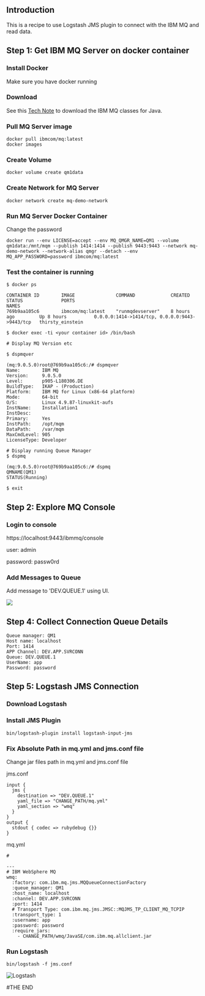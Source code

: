 ## Introduction 
This is a recipe to use Logstash JMS plugin to connect with the IBM MQ and read data.

## Step 1: Get IBM MQ Server on docker container

### Install Docker
Make sure you have docker running

### Download 
See this [Tech Note](http://www-01.ibm.com/support/docview.wss?uid=swg21683398&myns=swgws&mynp=OCSSFKSJ&mync=E) to download the IBM MQ classes for Java.

### Pull MQ Server image
```
docker pull ibmcom/mq:latest
docker images
```

### Create Volume
```
docker volume create qm1data
```

### Create Network for MQ Server
```
docker network create mq-demo-network
```

### Run MQ Server Docker Container

Change the password 

```
docker run --env LICENSE=accept --env MQ_QMGR_NAME=QM1 --volume qm1data:/mnt/mqm --publish 1414:1414 --publish 9443:9443 --network mq-demo-network --network-alias qmgr --detach --env MQ_APP_PASSWORD=password ibmcom/mq:latest
```

### Test the container is running

```
$ docker ps

CONTAINER ID        IMAGE               COMMAND             CREATED             STATUS              PORTS                                            NAMES
769b9aa105c6        ibmcom/mq:latest    "runmqdevserver"    8 hours ago         Up 8 hours          0.0.0.0:1414->1414/tcp, 0.0.0.0:9443->9443/tcp   thirsty_einstein

$ docker exec -ti <your container id> /bin/bash

# Display MQ Version etc

$ dspmqver

(mq:9.0.5.0)root@769b9aa105c6:/# dspmqver
Name:        IBM MQ
Version:     9.0.5.0
Level:       p905-L180306.DE
BuildType:   IKAP - (Production)
Platform:    IBM MQ for Linux (x86-64 platform)
Mode:        64-bit
O/S:         Linux 4.9.87-linuxkit-aufs
InstName:    Installation1
InstDesc:
Primary:     Yes
InstPath:    /opt/mqm
DataPath:    /var/mqm
MaxCmdLevel: 905
LicenseType: Developer

# Display running Queue Manager
$ dspmq

(mq:9.0.5.0)root@769b9aa105c6:/# dspmq
QMNAME(QM1)                                               STATUS(Running)

$ exit

```

## Step 2: Explore MQ Console

### Login to console
https://localhost:9443/ibmmq/console

user: admin

password: passw0rd

### Add Messages to Queue
Add message to 'DEV.QUEUE.1' using UI.

![](mq.png)


## Step 4: Collect Connection Queue Details
```
Queue manager: QM1
Host name: localhost
Port: 1414
APP Channel: DEV.APP.SVRCONN
Queue: DEV.QUEUE.1
UserName: app
Password: password
```

## Step 5: Logstash JMS Connection

### Download Logstash

### Install JMS Plugin
```
bin/logstash-plugin install logstash-input-jms
```

### Fix Absolute Path in mq.yml and jms.conf file

Change jar files path in mq.yml and jms.conf file


jms.conf
```
input {
  jms {
    destination => "DEV.QUEUE.1"
    yaml_file => "CHANGE_PATH/mq.yml"
    yaml_section => "wmq"
  }
}
output {
  stdout { codec => rubydebug {}}
}
```

mq.yml
```
#

---
# IBM WebSphere MQ
wmq:
  :factory: com.ibm.mq.jms.MQQueueConnectionFactory
  :queue_manager: QM1
  :host_name: localhost
  :channel: DEV.APP.SVRCONN
  :port: 1414
  # Transport Type: com.ibm.mq.jms.JMSC::MQJMS_TP_CLIENT_MQ_TCPIP
  :transport_type: 1
  :username: app
  :password: password
  :require_jars:
    - CHANGE_PATH/wmq/JavaSE/com.ibm.mq.allclient.jar
```

### Run Logstash
```
bin/logstash -f jms.conf
```
![Logstash](logstash.png)


#THE END

